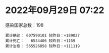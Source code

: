 
# 2022年09月29日 07:22
感染国家总数：198
```
累计确诊： 607590101 较昨日：+189027
累计死亡：   6534406 较昨日：+1159
累计治愈： 565526858 较昨日：+111119
```
<div id="main" style="width:100%;height:800px;margin-bottom:10px;"></div>
<div id="second" style="width:100%;height:1000px;margin-bottom:10px;"></div>
<div id="third" style="width:100%;height:1000px;margin-bottom:10px;"></div>
<div id="last" style="width:100%;height:3000px;"></div>

<script>
import * as echarts from "echarts";
export default {
  mounted () {
    this.chart = echarts.init(document.getElementById("main"), "dark")
    this.secondChart = echarts.init(document.getElementById("second"), "dark")
    this.thirdChart = echarts.init(document.getElementById("third"), "dark")
    this.lastChart = echarts.init(document.getElementById("last"), "dark")
    var option = {
      tooltip: { trigger: "axis", axisPointer: { type: "shadow" } },
      legend: {},
      grid: { left: "3%", right: "4%", bottom: "3%", containLabel: true },
      xAxis: { type: "value" },
      yAxis: {
        type: "category", data: ["意大利","英国","韩国","德国","巴西","法国","印度","美国",]
      },
      series: [
        { name: "新增确诊", type: "bar", stack: "total", label: { show: true }, emphasis: { focus: "series" }, data: [36795,1884,0,0,0,53410,2209,39946,] }, 
        { name: "累计确诊", type: "bar", stack: "total", label: { show: true }, emphasis: { focus: "series" }, data: [22395282,23842419,24709789,33137143,34688063,35291584,44581297,98031440,] }, 
        { name: "新增死亡", type: "bar", stack: "total", label: { show: true }, emphasis: { focus: "series" }, data: [48,2,0,0,0,45,0,864,] }, 
        { name: "累计死亡", type: "bar", stack: "total", label: { show: true }, emphasis: { focus: "series" }, data: [177024,207377,28318,149714,685930,155045,528584,1083150,] }, 
        { name: "累计治愈", type: "bar", stack: "total", label: { show: true }, emphasis: { focus: "series" }, data: [21758885,24692,23948401,32251900,33818040,34508106,44009525,94783430,] },]
    }
    this.chart.setOption(option);
    var secondOption = {
      tooltip: { trigger: "axis", axisPointer: { type: "shadow" } },
      legend: {},
      grid: { left: "3%", right: "4%", bottom: "3%", containLabel: true },
      xAxis: { type: "value" },
      yAxis: {
        type: "category", data: ["墨西哥","伊朗","荷兰","阿根廷","澳大利亚","越南","西班牙","土耳其","俄罗斯","日本",]
      },
      series: [
        { name: "新增确诊", type: "bar", stack: "total", label: { show: true }, emphasis: { focus: "series" }, data: [0,262,0,0,0,1587,0,0,0,0,] }, 
        { name: "累计确诊", type: "bar", stack: "total", label: { show: true }, emphasis: { focus: "series" }, data: [7082545,7547968,8422336,9708420,10207587,11476908,13412263,16873793,20909731,21118325,] }, 
        { name: "新增死亡", type: "bar", stack: "total", label: { show: true }, emphasis: { focus: "series" }, data: [0,7,0,0,0,0,0,0,0,0,] }, 
        { name: "累计死亡", type: "bar", stack: "total", label: { show: true }, emphasis: { focus: "series" }, data: [330048,144416,22643,129897,14963,43147,114084,101139,387054,44463,] }, 
        { name: "累计治愈", type: "bar", stack: "total", label: { show: true }, emphasis: { focus: "series" }, data: [6352332,7325059,8360401,9561092,10133494,10589817,13218892,16748032,19921826,20380089,] },]
    }
    this.secondChart.setOption(secondOption);
    var thirdOption = {
      tooltip: { trigger: "axis", axisPointer: { type: "shadow" } },
      legend: {},
      grid: { left: "3%", right: "4%", bottom: "3%", containLabel: true },
      xAxis: { type: "value" },
      yAxis: {
        type: "category", data: ["以色列","泰国","马来西亚","希腊","奥地利","乌克兰","葡萄牙","波兰","哥伦比亚","印度尼西亚",]
      },
      series: [
        { name: "新增确诊", type: "bar", stack: "total", label: { show: true }, emphasis: { focus: "series" }, data: [519,0,2445,0,14848,0,3277,4873,0,1915,] }, 
        { name: "累计确诊", type: "bar", stack: "total", label: { show: true }, emphasis: { focus: "series" }, data: [4659661,4679833,4837005,4875215,5105202,5133080,5484946,6285403,6306552,6427764,] }, 
        { name: "新增死亡", type: "bar", stack: "total", label: { show: true }, emphasis: { focus: "series" }, data: [6,0,2,0,11,0,5,28,0,19,] }, 
        { name: "累计死亡", type: "bar", stack: "total", label: { show: true }, emphasis: { focus: "series" }, data: [11693,32748,36365,33010,20734,109045,25017,117509,141769,158076,] }, 
        { name: "累计治愈", type: "bar", stack: "total", label: { show: true }, emphasis: { focus: "series" }, data: [4641394,4640560,4775927,4826602,5001313,4966897,5392733,5335942,6133785,6250503,] },]
    }
    this.thirdChart.setOption(thirdOption);
    var lastOption = {
      tooltip: { trigger: "axis", axisPointer: { type: "shadow" } },
      legend: {},
      grid: { left: "3%", right: "4%", bottom: "3%", containLabel: true },
      xAxis: { type: "value" },
      yAxis: {
        type: "category", data: ["朝鲜","西撒哈拉","蒙特塞拉特岛","梵蒂冈","红宝石公主号","钻石公主号","圣文森特岛","列支敦士登公国","安圭拉","圣多美和普林西比","特克斯和凯科斯群岛","圣基茨和尼维斯","乍得","塞拉利昂","利比里亚","科摩罗","几内亚比绍","安提瓜和巴布达","尼日尔","厄立特里亚","也门","冈比亚","摩纳哥","中非共和国","吉布提","多米尼克","萨摩亚","赤道几内亚","塔吉克斯坦","南苏丹","尼加拉瓜","格林纳达","直布罗陀","圣马力诺","布基纳法索","东帝汶","刚果（布）","索马里","贝宁","圣卢西亚","马里","海地","莱索托","巴哈马","几内亚","多哥","坦桑尼亚","毛里求斯","阿鲁巴","巴布亚新几内亚","安道尔","塞舌尔","加蓬","布隆迪","叙利亚","不丹","佛得角","毛里塔尼亚","苏丹","马达加斯加","斐济","伯利兹","圭亚那","斯威士兰","新喀里多尼亚","法属波利尼西亚","苏里南","科特迪瓦","马拉维","塞内加尔","刚果（金）","法属圭亚那","巴巴多斯","安哥拉","马耳他","喀麦隆","卢旺达","柬埔寨","波多黎各","牙买加","加纳","纳米比亚","乌干达","特立尼达和多巴哥","马尔代夫","阿富汗","萨尔瓦多","冰岛","吉尔吉斯斯坦","老挝","马提尼克岛","文莱","莫桑比克","乌兹别克斯坦","津巴布韦","尼日利亚","阿尔及利亚","黑山","卢森堡","博茨瓦纳","阿尔巴尼亚","赞比亚","肯尼亚","北马其顿","阿曼","波黑","亚美尼亚","卡塔尔","洪都拉斯","埃塞俄比亚","利比亚","埃及","委内瑞拉","塞浦路斯","摩尔多瓦","爱沙尼亚","巴勒斯坦","缅甸","多米尼加","科威特","斯里兰卡","巴林","巴拉圭","沙特阿拉伯","阿塞拜疆","拉脱维亚","蒙古国","乌拉圭","巴拿马","白俄罗斯","尼泊尔","厄瓜多尔","阿联酋","哥斯达黎加","玻利维亚","古巴","危地马拉","突尼斯","斯洛文尼亚","黎巴嫩","克罗地亚","立陶宛","保加利亚","摩洛哥","芬兰","哈萨克斯坦","挪威","巴基斯坦","爱尔兰","约旦","新西兰","格鲁吉亚","斯洛伐克","新加坡","孟加拉国","匈牙利","塞尔维亚","伊拉克","瑞典","丹麦","罗马尼亚","菲律宾","南非","瑞士","捷克","秘鲁","加拿大","比利时","智利",]
      },
      series: [
        { name: "新增确诊", type: "bar", stack: "total", label: { show: true }, emphasis: { focus: "series" }, data: [0,0,0,0,0,0,0,0,0,0,0,0,0,0,0,0,0,0,0,0,0,0,22,0,0,0,0,0,0,0,0,0,0,0,0,0,0,0,0,0,0,0,0,0,0,0,0,0,0,0,0,0,0,0,0,0,2,5,0,0,0,0,0,0,0,0,0,0,0,18,0,0,0,0,23,0,0,0,0,0,0,0,0,0,0,0,0,0,0,0,0,0,0,0,0,0,8,184,0,0,63,0,16,79,0,68,0,852,0,21,3,0,0,0,0,0,0,381,0,0,17,352,0,132,164,1793,0,0,0,0,31,0,322,0,0,6,0,0,2772,0,1096,0,0,17,0,0,0,0,1645,0,0,0,0,3454,665,0,2709,0,0,1199,1425,1497,0,0,0,0,0,0,4016,] }, 
        { name: "累计确诊", type: "bar", stack: "total", label: { show: true }, emphasis: { focus: "series" }, data: [1,10,11,29,620,712,2298,3026,3865,6230,6380,6541,7581,7751,7961,8471,8796,9089,9931,10169,11935,12508,14608,14913,15690,15747,15925,17010,17786,17823,18491,19536,20092,20729,21631,23253,24837,27214,27638,29408,32622,33733,34490,37267,37652,38987,39341,40461,42914,44981,46147,46358,48691,50129,57284,61730,62370,62802,63285,66676,68234,68826,71322,73390,74152,76599,81106,87159,88005,88373,92852,93974,102488,103131,114628,121652,132496,137861,151732,151752,169100,169253,169396,182597,185042,198876,201785,205637,206083,215821,221618,226237,230219,244173,257376,265316,270662,279847,288658,326308,332129,333503,338420,342775,397993,398574,442875,449602,456391,493555,506991,515645,544620,585313,586966,601869,620548,622423,644016,658520,670749,679912,716059,816262,821162,927676,982726,985422,986866,994037,999687,1003778,1026566,1072807,1108055,1111170,1121231,1145686,1178415,1215148,1230666,1247792,1257149,1264920,1287044,1393373,1462164,1572488,1663653,1746997,1779476,1780691,1842619,1900761,2023810,2094142,2356982,2459982,2583370,3109838,3266196,3943153,4018102,4084307,4099713,4142104,4233468,4533249,4616294,] }, 
        { name: "新增死亡", type: "bar", stack: "total", label: { show: true }, emphasis: { focus: "series" }, data: [0,0,0,0,0,0,0,0,0,0,0,0,0,0,0,0,0,0,0,0,0,0,0,0,0,0,0,0,0,0,0,0,0,0,0,0,0,0,0,0,0,0,0,0,0,0,0,0,0,0,0,0,0,0,0,0,0,0,0,0,0,0,0,0,0,0,0,0,0,0,0,0,0,0,2,0,0,0,0,0,0,0,0,0,0,0,0,0,0,0,0,0,0,0,0,0,0,0,0,0,0,0,3,3,0,4,0,0,0,0,0,0,0,0,0,0,0,2,0,0,2,0,0,3,3,0,0,0,0,0,1,0,0,0,0,0,0,0,2,0,5,0,0,0,0,0,0,0,20,0,0,0,0,0,0,0,9,0,0,14,11,33,0,0,0,0,0,0,5,] }, 
        { name: "累计死亡", type: "bar", stack: "total", label: { show: true }, emphasis: { focus: "series" }, data: [1,1,1,0,10,13,12,59,12,77,36,46,193,126,294,161,175,146,312,103,2157,372,63,113,189,74,29,183,125,138,225,237,108,118,387,138,386,1352,163,391,741,857,706,833,449,284,845,1024,227,664,155,169,306,38,3163,21,410,994,4961,1410,878,683,1281,1422,314,649,1385,824,2680,1968,1442,410,559,1917,806,1935,1466,3056,2609,3312,1459,4065,3628,4195,308,7799,4229,213,2991,758,1044,225,2221,1637,5599,3155,6879,2781,1123,2789,3588,4017,5678,9534,4260,16135,8683,682,10993,7572,6437,24613,5814,1180,11821,2681,5403,19457,4384,2563,16759,1520,19583,9350,9910,5984,2179,7485,8497,7118,12018,35894,2345,8913,22233,8530,19775,29249,6816,10672,16892,9319,37708,16278,5928,13690,4098,30612,7905,14122,2959,16900,20454,1617,29360,47503,16983,25355,20147,7057,67003,62882,102169,14183,41049,216526,44992,32659,61092,] }, 
        { name: "累计治愈", type: "bar", stack: "total", label: { show: true }, emphasis: { focus: "series" }, data: [0,9,2,29,0,699,2233,2948,3848,6132,6321,6482,4874,4393,7636,8305,8301,8922,8890,10063,9124,12028,14478,14520,15427,15651,1605,16690,17264,17335,4225,19248,16579,20482,21143,23102,24006,13182,27322,28475,31573,31307,25980,36070,36880,38461,183,38786,42438,43982,45938,45977,48292,49559,54069,61564,61890,61787,57290,65242,66290,68079,69962,71955,73823,33500,49626,86303,84860,86297,83504,11254,101667,101155,113180,118616,130955,134730,129614,99042,167307,164813,100431,174214,163687,177698,179410,75685,196406,7660,0,222140,227882,241486,251253,258327,182302,276010,283668,322955,326682,329363,332663,332806,384669,376654,430192,442741,132498,471910,500505,442182,537906,577918,504142,524990,608749,597671,638911,655316,653776,675303,696110,803452,810181,891237,979021,976760,976873,985592,986547,963831,1005986,860711,1050758,1102533,1100617,983630,1142629,1087587,1208960,1215191,1209897,1248528,1263052,1378302,1456897,1536924,1648401,1731007,1767660,1637293,1817593,1819453,1964147,2014175,2296372,2433704,2546507,3092770,3177894,3852718,3909265,4008530,4035018,3913526,4125411,4448519,4540886,] },]
    }
    this.lastChart.setOption(lastOption);

    window.onresize = () => {
      this.chart.resize()
      this.secondChart.resize()
      this.thirdChart.resize()
      this.lastChart.resize()
    }
  }
};
</script>

|国家|新增确诊|累计确诊|新增死亡|累计死亡|累计治愈|
|:--:|---:|---:|---:|---:|---:|
|美国|39946|98031440|864|1083150|94783430|
|印度|2209|44581297|0|528584|44009525|
|法国|53410|35291584|45|155045|34508106|
|巴西|0|34688063|0|685930|33818040|
|德国|0|33137143|0|149714|32251900|
|韩国|0|24709789|0|28318|23948401|
|英国|1884|23842419|2|207377|24692|
|意大利|36795|22395282|48|177024|21758885|
|日本|0|21118325|0|44463|20380089|
|俄罗斯|0|20909731|0|387054|19921826|
|土耳其|0|16873793|0|101139|16748032|
|西班牙|0|13412263|0|114084|13218892|
|越南|1587|11476908|0|43147|10589817|
|澳大利亚|0|10207587|0|14963|10133494|
|阿根廷|0|9708420|0|129897|9561092|
|荷兰|0|8422336|0|22643|8360401|
|伊朗|262|7547968|7|144416|7325059|
|墨西哥|0|7082545|0|330048|6352332|
|印度尼西亚|1915|6427764|19|158076|6250503|
|哥伦比亚|0|6306552|0|141769|6133785|
|波兰|4873|6285403|28|117509|5335942|
|葡萄牙|3277|5484946|5|25017|5392733|
|乌克兰|0|5133080|0|109045|4966897|
|奥地利|14848|5105202|11|20734|5001313|
|希腊|0|4875215|0|33010|4826602|
|马来西亚|2445|4837005|2|36365|4775927|
|泰国|0|4679833|0|32748|4640560|
|以色列|519|4659661|6|11693|4641394|
|智利|4016|4616294|5|61092|4540886|
|比利时|0|4533249|0|32659|4448519|
|加拿大|0|4233468|0|44992|4125411|
|秘鲁|0|4142104|0|216526|3913526|
|捷克|0|4099713|0|41049|4035018|
|瑞士|0|4084307|0|14183|4008530|
|南非|0|4018102|0|102169|3909265|
|菲律宾|1497|3943153|33|62882|3852718|
|罗马尼亚|1425|3266196|11|67003|3177894|
|丹麦|1199|3109838|14|7057|3092770|
|瑞典|0|2583370|0|20147|2546507|
|伊拉克|0|2459982|0|25355|2433704|
|塞尔维亚|2709|2356982|9|16983|2296372|
|匈牙利|0|2094142|0|47503|2014175|
|孟加拉国|665|2023810|0|29360|1964147|
|新加坡|3454|1900761|0|1617|1819453|
|斯洛伐克|0|1842619|0|20454|1817593|
|格鲁吉亚|0|1780691|0|16900|1637293|
|新西兰|0|1779476|0|2959|1767660|
|约旦|0|1746997|0|14122|1731007|
|爱尔兰|1645|1663653|20|7905|1648401|
|巴基斯坦|0|1572488|0|30612|1536924|
|挪威|0|1462164|0|4098|1456897|
|哈萨克斯坦|0|1393373|0|13690|1378302|
|芬兰|0|1287044|0|5928|1263052|
|摩洛哥|17|1264920|0|16278|1248528|
|保加利亚|0|1257149|0|37708|1209897|
|立陶宛|0|1247792|0|9319|1215191|
|克罗地亚|1096|1230666|5|16892|1208960|
|黎巴嫩|0|1215148|0|10672|1087587|
|斯洛文尼亚|2772|1178415|2|6816|1142629|
|突尼斯|0|1145686|0|29249|983630|
|危地马拉|0|1121231|0|19775|1100617|
|古巴|6|1111170|0|8530|1102533|
|玻利维亚|0|1108055|0|22233|1050758|
|哥斯达黎加|0|1072807|0|8913|860711|
|阿联酋|322|1026566|0|2345|1005986|
|厄瓜多尔|0|1003778|0|35894|963831|
|尼泊尔|31|999687|1|12018|986547|
|白俄罗斯|0|994037|0|7118|985592|
|巴拿马|0|986866|0|8497|976873|
|乌拉圭|0|985422|0|7485|976760|
|蒙古国|0|982726|0|2179|979021|
|拉脱维亚|1793|927676|0|5984|891237|
|阿塞拜疆|164|821162|3|9910|810181|
|沙特阿拉伯|132|816262|3|9350|803452|
|巴拉圭|0|716059|0|19583|696110|
|巴林|352|679912|0|1520|675303|
|斯里兰卡|17|670749|2|16759|653776|
|科威特|0|658520|0|2563|655316|
|多米尼加|0|644016|0|4384|638911|
|缅甸|381|622423|2|19457|597671|
|巴勒斯坦|0|620548|0|5403|608749|
|爱沙尼亚|0|601869|0|2681|524990|
|摩尔多瓦|0|586966|0|11821|504142|
|塞浦路斯|0|585313|0|1180|577918|
|委内瑞拉|0|544620|0|5814|537906|
|埃及|0|515645|0|24613|442182|
|利比亚|3|506991|0|6437|500505|
|埃塞俄比亚|21|493555|0|7572|471910|
|洪都拉斯|0|456391|0|10993|132498|
|卡塔尔|852|449602|0|682|442741|
|亚美尼亚|0|442875|0|8683|430192|
|波黑|68|398574|4|16135|376654|
|阿曼|0|397993|0|4260|384669|
|北马其顿|79|342775|3|9534|332806|
|肯尼亚|16|338420|3|5678|332663|
|赞比亚|0|333503|0|4017|329363|
|阿尔巴尼亚|63|332129|0|3588|326682|
|博茨瓦纳|0|326308|0|2789|322955|
|卢森堡|0|288658|0|1123|283668|
|黑山|184|279847|0|2781|276010|
|阿尔及利亚|8|270662|0|6879|182302|
|尼日利亚|0|265316|0|3155|258327|
|津巴布韦|0|257376|0|5599|251253|
|乌兹别克斯坦|0|244173|0|1637|241486|
|莫桑比克|0|230219|0|2221|227882|
|文莱|0|226237|0|225|222140|
|马提尼克岛|0|221618|0|1044|0|
|老挝|0|215821|0|758|7660|
|吉尔吉斯斯坦|0|206083|0|2991|196406|
|冰岛|0|205637|0|213|75685|
|萨尔瓦多|0|201785|0|4229|179410|
|阿富汗|0|198876|0|7799|177698|
|马尔代夫|0|185042|0|308|163687|
|特立尼达和多巴哥|0|182597|0|4195|174214|
|乌干达|0|169396|0|3628|100431|
|纳米比亚|0|169253|0|4065|164813|
|加纳|0|169100|0|1459|167307|
|牙买加|0|151752|0|3312|99042|
|波多黎各|0|151732|0|2609|129614|
|柬埔寨|0|137861|0|3056|134730|
|卢旺达|0|132496|0|1466|130955|
|喀麦隆|0|121652|0|1935|118616|
|马耳他|23|114628|2|806|113180|
|安哥拉|0|103131|0|1917|101155|
|巴巴多斯|0|102488|0|559|101667|
|法属圭亚那|0|93974|0|410|11254|
|刚果（金）|0|92852|0|1442|83504|
|塞内加尔|18|88373|0|1968|86297|
|马拉维|0|88005|0|2680|84860|
|科特迪瓦|0|87159|0|824|86303|
|苏里南|0|81106|0|1385|49626|
|法属波利尼西亚|0|76599|0|649|33500|
|新喀里多尼亚|0|74152|0|314|73823|
|斯威士兰|0|73390|0|1422|71955|
|圭亚那|0|71322|0|1281|69962|
|伯利兹|0|68826|0|683|68079|
|斐济|0|68234|0|878|66290|
|马达加斯加|0|66676|0|1410|65242|
|苏丹|0|63285|0|4961|57290|
|毛里塔尼亚|5|62802|0|994|61787|
|佛得角|2|62370|0|410|61890|
|不丹|0|61730|0|21|61564|
|叙利亚|0|57284|0|3163|54069|
|布隆迪|0|50129|0|38|49559|
|加蓬|0|48691|0|306|48292|
|塞舌尔|0|46358|0|169|45977|
|安道尔|0|46147|0|155|45938|
|巴布亚新几内亚|0|44981|0|664|43982|
|阿鲁巴|0|42914|0|227|42438|
|毛里求斯|0|40461|0|1024|38786|
|坦桑尼亚|0|39341|0|845|183|
|多哥|0|38987|0|284|38461|
|几内亚|0|37652|0|449|36880|
|巴哈马|0|37267|0|833|36070|
|莱索托|0|34490|0|706|25980|
|海地|0|33733|0|857|31307|
|马里|0|32622|0|741|31573|
|圣卢西亚|0|29408|0|391|28475|
|贝宁|0|27638|0|163|27322|
|索马里|0|27214|0|1352|13182|
|刚果（布）|0|24837|0|386|24006|
|东帝汶|0|23253|0|138|23102|
|布基纳法索|0|21631|0|387|21143|
|圣马力诺|0|20729|0|118|20482|
|直布罗陀|0|20092|0|108|16579|
|格林纳达|0|19536|0|237|19248|
|尼加拉瓜|0|18491|0|225|4225|
|南苏丹|0|17823|0|138|17335|
|塔吉克斯坦|0|17786|0|125|17264|
|赤道几内亚|0|17010|0|183|16690|
|萨摩亚|0|15925|0|29|1605|
|多米尼克|0|15747|0|74|15651|
|吉布提|0|15690|0|189|15427|
|中非共和国|0|14913|0|113|14520|
|摩纳哥|22|14608|0|63|14478|
|冈比亚|0|12508|0|372|12028|
|也门|0|11935|0|2157|9124|
|厄立特里亚|0|10169|0|103|10063|
|尼日尔|0|9931|0|312|8890|
|安提瓜和巴布达|0|9089|0|146|8922|
|几内亚比绍|0|8796|0|175|8301|
|科摩罗|0|8471|0|161|8305|
|利比里亚|0|7961|0|294|7636|
|塞拉利昂|0|7751|0|126|4393|
|乍得|0|7581|0|193|4874|
|圣基茨和尼维斯|0|6541|0|46|6482|
|特克斯和凯科斯群岛|0|6380|0|36|6321|
|圣多美和普林西比|0|6230|0|77|6132|
|安圭拉|0|3865|0|12|3848|
|列支敦士登公国|0|3026|0|59|2948|
|圣文森特岛|0|2298|0|12|2233|
|钻石公主号|0|712|0|13|699|
|红宝石公主号|0|620|0|10|0|
|梵蒂冈|0|29|0|0|29|
|蒙特塞拉特岛|0|11|0|1|2|
|西撒哈拉|0|10|0|1|9|
|朝鲜|0|1|0|1|0|

